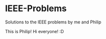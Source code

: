IEEE-Problems
=============

Solutions to the IEEE problems by me and Philip

This is Philip! Hi everyone! :D

